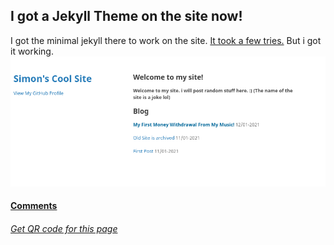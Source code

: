## I got a Jekyll Theme on the site now!
I got the minimal jekyll there to work on the site. [It took a few tries.](https://sastofficial.github.io/assets/img/Screenshot%202022-01-14%2010.18.01.png) But i got it working.
![Website with Minimal Theme](../../assets/img/Screenshot%202022-01-14%2010.18.17.png)
#### [Comments](https://github.com/sastofficial/sastofficial.github.io/discussions/32)
###### [Get QR code for this page](https://sastofficial.github.io/assets/img/qr/jekyll%20theme.png)
